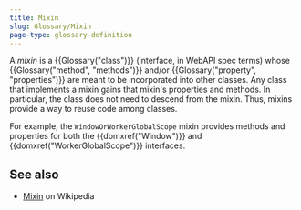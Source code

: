 ```yaml
---
title: Mixin
slug: Glossary/Mixin
page-type: glossary-definition
---
```


A _mixin_ is a {{Glossary("class")}} (interface, in WebAPI spec terms) whose {{Glossary("method", "methods")}} and/or {{Glossary("property", "properties")}} are meant to be incorporated into other classes. Any class that implements a mixin gains that mixin's properties and methods. In particular, the class does not need to descend from the mixin. Thus, mixins provide a way to reuse code among classes.

For example, the `WindowOrWorkerGlobalScope` mixin provides methods and properties for both the {{domxref("Window")}} and {{domxref("WorkerGlobalScope")}} interfaces.

## See also

- [Mixin](https://en.wikipedia.org/wiki/Mixin) on Wikipedia
